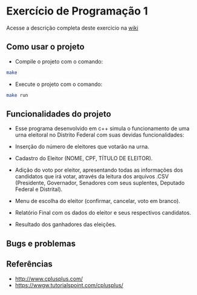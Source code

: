 # Exercício de Programação 1

Acesse a descrição completa deste exercício na [wiki](https://gitlab.com/oofga/eps_2018_2/ep1/wikis/Descricao)

## Como usar o projeto

* Compile o projeto com o comando:

```sh
make
```

* Execute o projeto com o comando:

```sh
make run
```

## Funcionalidades do projeto

* Esse programa desenvolvido em c++ simula o funcionamento de uma urna eleitoral no Distrito Federal com suas devidas funcionalidades:

* Inserção do número de eleitores que votarão na urna.
* Cadastro do Eleitor (NOME, CPF, TÍTULO DE ELEITOR).
* Adição do voto por eleitor, apresentando todas as informações dos candidatos que irá votar, através da leitura dos arquivos .CSV (Presidente, Governador, Senadores com seus suplentes, Deputado Federal e Distrital).
* Menu de escolha do eleitor (confirmar, cancelar, voto em branco).
* Relatório Final com os dados do eleitor e seus respectivos candidatos.
* Resultado dos ganhadores das eleições.

## Bugs e problemas

## Referências

* http://www.cplusplus.com/
* https://wwgw.tutorialspoint.com/cplusplus/ 